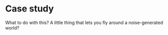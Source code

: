 # Case study

What to do with this?  A little thing that lets you fly around a
noise-generated world?
